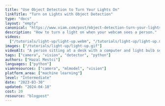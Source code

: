 ```yaml
---
title: "Use Object Detection to Turn Your Lights On"
linkTitle: "Turn on Lights with Object Detection"
type: "docs"
layout: "empty"
canonical: "https://www.viam.com/post/object-detection-turn-your-lights-on"
description: "How to turn a light on when your webcam sees a person."
videos:
  ["/tutorials/light-up/light-up.webm", "/tutorials/light-up/light-up.mp4"]
images: ["/tutorials/light-up/light-up.gif"]
videoAlt: "A person sitting at a desk with a computer and light bulb set up in front of her. As she leaves the light turns off, and as she enters the frame, the light turns back on."
tags: ["camera", "vision", "detector", "python"]
authors: ["Hazal Mestci"]
languages: ["python"]
viamresources: ["camera", "mlmodel", "vision"]
platform_area: ["machine learning"]
level: "Intermediate"
date: "2023-03-30"
updated: "2024-04-18"
cost: 20
resource: "blogpost"
---
```


